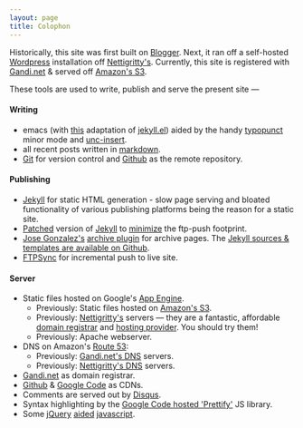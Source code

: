 ```yaml
---
layout: page
title: Colophon
---
```


Historically, this site was first built on [Blogger](http://sricharan-log.blogspot.com). Next, it ran off a self-hosted [Wordpress](http://wordpress.org) installation off [Nettigritty's](http://nettigritty.com). Currently, this site is registered with [Gandi.net](http://gandi.net) & served off [Amazon's S3](https://aws.amazon.com/s3).

These tools are used to write, publish and serve the present site &mdash;

#### Writing
- emacs (with [this](https://gist.github.com/1171592) adaptation of [jekyll.el](https://github.com/talison/jekyll.el)) aided by the handy [typopunct](http://www.emacswiki.org/emacs/TypographicalPunctuationMarks) minor mode and [unc-insert](http://www.gnu.org/s/libtool/manual/emacs/International-Chars.html).
- all recent posts written in [markdown](http://daringfireball.net/projects/markdown/).
- [Git](http://git-scm.com/) for version control and [Github](https://github.com/scharan) as the remote repository.

#### Publishing
- [Jekyll](http://jekyllrb.com) for static HTML generation - slow page serving and bloated functionality of various publishing platforms being the reason for a static site.
- [Patched](https://github.com/scharan/jekyll/compare/handle-modified-timestamps#diff-0) version of [Jekyll](http://jekyllrb.com) to [minimize](/blog/2011/09/02/jekyll-feature-retain-modified-time-stamp/) the ftp-push footprint.
- [Jose Gonzalez's](http://josediazgonzalez.com/) [archive plugin](https://github.com/josegonzalez/josediazgonzalez.com/blob/master/_plugins/archive.rb) for archive pages. The [Jekyll sources & templates are available on Github](https://github.com/scharan/scharan.github.com/).
- [FTPSync](http://sourceforge.net/projects/ftpsync/) for incremental push to live site.

#### Server
- Static files hosted on Google's [App Engine](https://developers.google.com/appengine/).
    * Previously: Static files hosted on [Amazon's S3](https://aws.amazon.com/s3).
    * Previously: [Nettigritty's](http://nettigritty.com) servers &mdash; they are a fantastic, affordable [domain registrar](http://domains.nettigritty.com/) and [hosting provider](http://www.nettigritty.com/linuxwebhosting.php). You should try them!
    * Previously: Apache webserver.
- DNS on Amazon's [Route 53](https://aws.amazon.com/route53/):
    * Previously: [Gandi.net's DNS](http://wiki.gandi.net/en/domains/management/using-gandi-dns) servers.
    * Previously: [Nettigritty's DNS](http://domains.nettigritty.com/content.php?action=free_services) servers.
- [Gandi.net](https://www.gandi.net/) as domain registrar.
- [Github](https://github.com/scharan/munich) & [Google Code](http://code.google.com/) as CDNs.
- Comments are served out by [Disqus](http://disqus.com).
- Syntax highlighting by the [Google Code hosted 'Prettify'](http://code.google.com/p/google-code-prettify/) JS library.
- Some [jQuery](http://jquery.com/) [aided](https://github.com/scharan/munich/blob/master/prettify-adapter.js) [javascript](https://github.com/scharan/munich/blob/master/customize-disqus.js).

